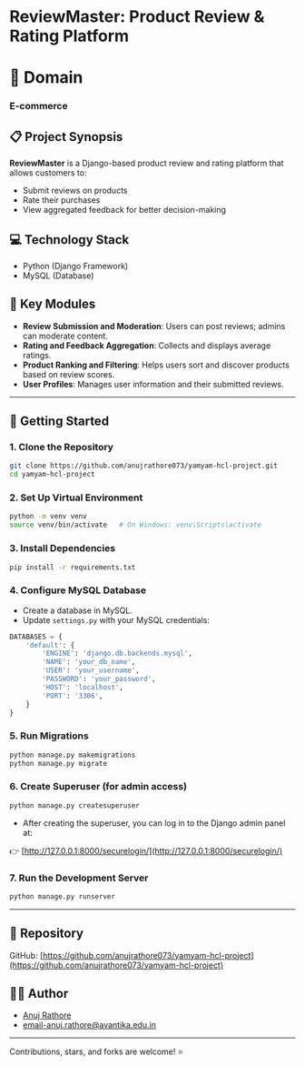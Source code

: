 # ReviewMaster: Product Review & Rating Platform

# 🛒 Domain
### E-commerce

## 📋 Project Synopsis
**ReviewMaster** is a Django-based product review and rating platform that allows customers to:
- Submit reviews on products
- Rate their purchases
- View aggregated feedback for better decision-making

## 💻 Technology Stack
- Python (Django Framework)
- MySQL (Database)

## 🔧 Key Modules
- **Review Submission and Moderation**: Users can post reviews; admins can moderate content.
- **Rating and Feedback Aggregation**: Collects and displays average ratings.
- **Product Ranking and Filtering**: Helps users sort and discover products based on review scores.
- **User Profiles**: Manages user information and their submitted reviews.

---

## 🚀 Getting Started

### 1. Clone the Repository
```bash
git clone https://github.com/anujrathore073/yamyam-hcl-project.git
cd yamyam-hcl-project
```

### 2. Set Up Virtual Environment
```bash
python -m venv venv
source venv/bin/activate   # On Windows: venv\Scripts\activate
```

### 3. Install Dependencies
```bash
pip install -r requirements.txt
```

### 4. Configure MySQL Database
- Create a database in MySQL.
- Update `settings.py` with your MySQL credentials:
```python
DATABASES = {
    'default': {
        'ENGINE': 'django.db.backends.mysql',
        'NAME': 'your_db_name',
        'USER': 'your_username',
        'PASSWORD': 'your_password',
        'HOST': 'localhost',
        'PORT': '3306',
    }
}
```

### 5. Run Migrations
```bash
python manage.py makemigrations
python manage.py migrate
```

### 6. Create Superuser (for admin access)
```bash
python manage.py createsuperuser
```

- After creating the superuser, you can log in to the Django admin panel at:

👉 [http://127.0.0.1:8000/securelogin/](http://127.0.0.1:8000/securelogin/)

### 7. Run the Development Server
```bash
python manage.py runserver
```

---

## 📁 Repository
GitHub: [https://github.com/anujrathore073/yamyam-hcl-project](https://github.com/anujrathore073/yamyam-hcl-project)

## 🧑‍💻 Author
- [Anuj Rathore](https://github.com/anujrathore073)
- email-anuj.rathore@avantika.edu.in

---

Contributions, stars, and forks are welcome! ⭐
